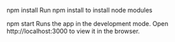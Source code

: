 npm install
Run npm install to install node modules

npm start
Runs the app in the development mode.
Open http://localhost:3000 to view it in the browser.

